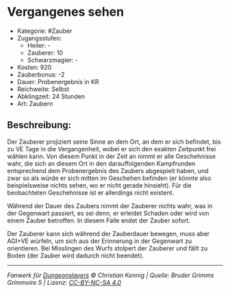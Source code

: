 # Vergangenes sehen

- Kategorie: #Zauber
- Zugangsstufen:
  - Heiler: -
  - Zauberer: 10
  - Schwarzmagier: -
- Kosten: 920
- Zauberbonus: -2
- Dauer: Probenergebnis in KR
- Reichweite: Selbst
- Abklingzeit: 24 Stunden
- Art: Zaubern

## Beschreibung:

Der Zauberer projiziert seine Sinne an dem Ort, an dem er sich befindet, bis zu VE Tage in die Vergangenheit, wobei er sich den exakten Zeitpunkt frei wählen kann. Von diesem Punkt in der Zeit an nimmt er alle Geschehnisse wahr, die sich an diesem Ort in den darauffolgenden Kampfrunden entsprechend dem Probenergebnis des Zaubers abgespielt haben, und zwar so als würde er sich mitten im Geschehen befinden (er könnte also beispielsweise nichts sehen, wo er nicht gerade hinsieht). Für die beobachteten Geschehnisse ist er allerdings nicht existent.

Während der Dauer des Zaubers nimmt der Zauberer nichts wahr, was in der Gegenwart passiert, es sei denn, er erleidet Schaden oder wird von einem Zauber betroffen. In diesem Falle endet der Zauber sofort.

Der Zauberer kann sich während der Zauberdauer bewegen, muss aber AGI+VE würfeln, um sich aus der Erinnerung in der Gegenwart zu orientieren. Bei Misslingen des Wurfs stolpert der Zauberer und fällt zu Boden (der Zauber wird dadurch nicht beendet).

---

_Fanwerk für [Dungeonslayers](https://www.dungeonslayers.net/) © Christian Kennig | Quelle: Bruder Grimms Grimmoire 5 | Lizenz: [CC-BY-NC-SA 4.0](https://creativecommons.org/licenses/by-nc-sa/4.0/deed.de)_
